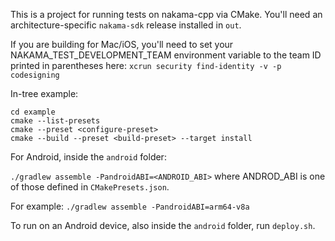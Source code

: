 This is a project for running tests on nakama-cpp via CMake. You'll need an architecture-specific `nakama-sdk` release
installed in `out`.

If you are building for Mac/iOS, you'll need to set your NAKAMA_TEST_DEVELOPMENT_TEAM environment variable to the team ID printed in parentheses here: `xcrun security find-identity -v -p codesigning`

In-tree example:
```
cd example
cmake --list-presets
cmake --preset <configure-preset>
cmake --build --preset <build-preset> --target install
```

For Android, inside the `android` folder:

`./gradlew assemble -PandroidABI=<ANDROID_ABI>` where ANDROD_ABI is one of those defined in `CMakePresets.json`.

For example:
`./gradlew assemble -PandroidABI=arm64-v8a`

To run on an Android device, also inside the `android` folder, run `deploy.sh`.
